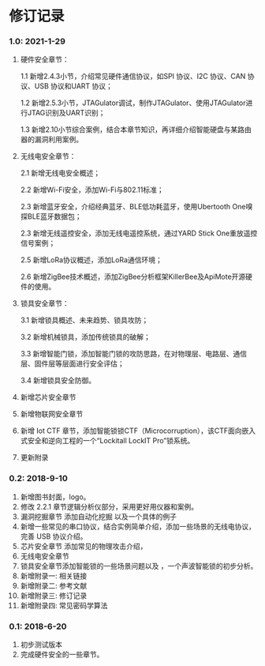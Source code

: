 # 修订记录

### 1.0: 2021-1-29

1. 硬件安全章节：

   1.1 新增2.4.3小节，介绍常见硬件通信协议，如SPI 协议、I2C 协议、CAN 协议、USB 协议和UART 协议；

   1.2 新增2.5.3小节，JTAGulator调试，制作JTAGulator、使用JTAGulator进行JTAG识别及UART识别；

   1.3 新增2.10小节综合案例，结合本章节知识，再详细介绍智能硬盘与某路由器的漏洞利用案例。

2. 无线电安全章节：

   2.1 新增无线电安全概述；

   2.2 新增Wi-Fi安全，添加Wi-Fi与802.11标准；

   2.3 新增蓝牙安全，介绍经典蓝牙、BLE低功耗蓝牙，使用Ubertooth One嗅探BLE蓝牙数据包；

   2.3 新增无线遥控安全，添加无线电遥控系统，通过YARD Stick One重放遥控信号案例；

   2.5 新增LoRa协议概述，添加LoRa通信环境；

   2.6 新增ZigBee技术概述，添加ZigBee分析框架KillerBee及ApiMote开源硬件的使用。

3. 锁具安全章节：

   3.1 新增锁具概述、未来趋势、锁具攻防；

   3.2 新增机械锁具，添加传统锁具的破解；

   3.3 新增智能门锁，添加智能门锁的攻防思路，在对物理层、电路层、通信层、固件层等层面进行安全评估；

   3.4 新增锁具安全防御。

4. 新增芯片安全章节

5. 新增物联网安全章节

6. 新增 Iot CTF 章节，添加智能锁锁CTF（Microcorruption），该CTF面向嵌入式安全和逆向工程的一个“Lockitall LockIT Pro”锁系统。

7. 更新附录

### 0.2: 2018-9-10 

1. 新增图书封面，logo。
2. 修改 2.2.1 章节逻辑分析仪部分，采用更好用仪器和案例。
3. 漏洞挖掘章节 添加自动化挖掘 以及一个具体的例子
4. 新增一些常见的串口协议，结合实例简单介绍，添加一些场景的无线电协议，完善 USB 协议介绍。 
5. 芯片安全章节 添加常见的物理攻击介绍，
6. 无线电安全章节  
7. 锁具安全章节添加智能锁的一些场景问题以及 ，一个声波智能锁的初步分析。
8. 新增附录一: 相关链接
9. 新增附录二: 参考文献
10. 新增附录三: 修订记录
11. 新增附录四: 常见密码学算法


### 0.1: 2018-6-20
1. 初步测试版本
2. 完成硬件安全的一些章节。
